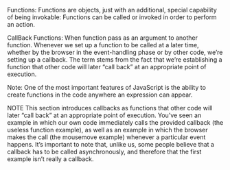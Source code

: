 Functions: Functions are objects, just with an additional, special capability of being invokable: Functions can be
called or invoked in order to perform an action.

CallBack Functions: When function pass as an argument to another function.
Whenever we set up a function to be called at a later time, whether by the browser in
the event-handling phase or by other code, we’re setting up a callback. The term stems
from the fact that we’re establishing a function that other code will later “call back” at
an appropriate point of execution.

Note: One of the most important features of JavaScript is the ability to create functions in
the code anywhere an expression can appear.

NOTE This section introduces callbacks as functions that other code will later
“call back” at an appropriate point of execution. You’ve seen an example in
which our own code immediately calls the provided callback (the useless
function example), as well as an example in which the browser makes the call
(the mousemove example) whenever a particular event happens. It’s important
to note that, unlike us, some people believe that a callback has to be
called asynchronously, and therefore that the first example isn’t really a callback.